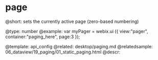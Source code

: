 page
=============


@short: sets the currently active page (zero-based numbering)
	

@type: number
@example:
var myPager = webix.ui ({
		view:"pager",
		container:"paging_here",
		page:3
});
            

@template:	api_config
@related:
	desktop/paging.md
@relatedsample:
	06_dataview/19_paging/01_static_paging.html
@descr:


